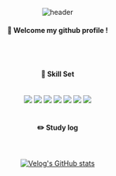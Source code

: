 <div align="center"> 

![header](https://capsule-render.vercel.app/api?type=cylinder&color=000000&height=150&section=header&text=ApostleB&fontColor=ffffff&fontSize=70&animation=fadeIn&fontAlignY=55&desc=%20&descAlignY=62&descAlign=62)
  
####  :wave: Welcome my github profile !
  
 <br/>
 <br/>
  
####  :bookmark: Skill Set
  
 <br/>
  
<img src="https://img.shields.io/badge/Express-007396?style=for-the-badge&logo=express&logoColor=white">
<img src="https://img.shields.io/badge/JavaScript-F7DF1E?style=for-the-badge&logo=JavaScript&logoColor=white">
<img src="https://img.shields.io/badge/PHP-6DB33F?style=for-the-badge&logo=PHP&logoColor=white">
<img src="https://img.shields.io/badge/MySQL-4479A1?style=for-the-badge&logo=MySQL&logoColor=white">
<img src="https://img.shields.io/badge/aws-232F3E?style=for-the-badge&logo=Amazon aws&logoColor=white">
<img src="https://img.shields.io/badge/github-181717?style=for-the-badge&logo=github&logoColor=white">
<img src="https://img.shields.io/badge/VSCode-007ACC?style=for-the-badge&logo=VisualStudioCode&logoColor=white">



<!-- <img src="https://img.shields.io/badge/HTML5-E34F26?style=for-the-badge&logo=HTML5&logoColor=white">
<img src="https://img.shields.io/badge/CSS3-1572B6?style=for-the-badge&logo=CSS3&logoColor=white"> <br>
<img src="https://img.shields.io/badge/Oracle-F80000?style=for-the-badge&logo=Oracle&logoColor=white"> 
<img src="https://img.shields.io/badge/Eclipse-2C2255?style=for-the-badge&logo=Eclipse%20IDE&logoColor=white"> -->
   <br/>
   <br/>
 
#### :pencil2: Study log
 
   <br/>
  
<!--[![Top Langs](https://github-readme-stats.vercel.app/api/top-langs/?username=893107&layout=compact)](https://github.com/anuraghazra/github-readme-stats)-->
  
[![Velog's GitHub stats](https://velog-readme-stats.vercel.app/api?name=ApostleB&color=dark)](https://velog.io/@somm)
</div> 